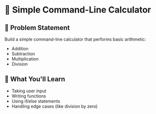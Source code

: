 # 🧮 Simple Command-Line Calculator

## 📌 Problem Statement  
Build a simple command-line calculator that performs basic arithmetic:  
- Addition  
- Subtraction  
- Multiplication  
- Division  

## 🧠 What You'll Learn  
- Taking user input  
- Writing functions  
- Using if/else statements  
- Handling edge cases (like division by zero)  

